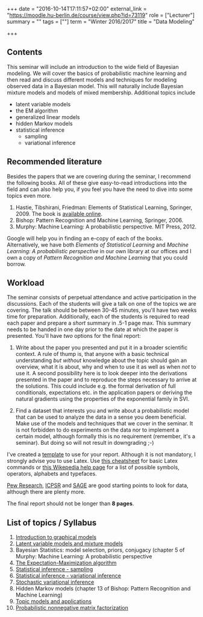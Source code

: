 +++
date = "2016-10-14T17:11:57+02:00"
external_link = "https://moodle.hu-berlin.de/course/view.php?id=73119"
role = ["Lecturer"]
summary = ""
tags = [""]
term = "Winter 2016/2017"
title = "Data Modeling"

+++
## Contents

This seminar will include an introduction to the wide field of Bayesian modeling. We will cover the basics of probabilistic machine learning and then read and discuss different models and techniques for modeling observed data in a Bayesian model. This will naturally include Bayesian mixture models and models of mixed membership. Additional topics include

- latent variable models
- the EM algorithm
- generalized linear models
- hidden Markov models
- statistical inference
  - sampling
  - variational inference

## Recommended literature

Besides the papers that we are covering during the seminar, I recommend the following books. All of these give easy-to-read introductions into the field and can also help you, if you feel you have the need to dive into some topics even more.

1. Hastie, Tibshirani, Friedman: Elements of Statistical Learning, Springer, 2009. The book is [available online](http://www-stat.stanford.edu/~tibs/ElemStatLearn/download.html).
2. Bishop: Pattern Recognition and Machine Learning, Springer, 2006. 
3. Murphy: Machine Learning: A probabilistic perspective. MIT Press, 2012. 

Google will help you in finding an e-copy of each of the books. Alternatively, we have both _Elements of Statistical Learning_ and _Machine Learning: A probabilistic perspective_ in our own library at our offices and I own a copy of _Pattern Recognition and Machine Learning_ that you could borrow.

## Workload
The seminar consists of perpetual attendance and active participation in the discussions. Each of the students will give a talk on one of the topics we are covering. The talk should be between 30-45 minutes, you'll have two weeks time for preparation.
Additionally, each of the students is required to read each paper and prepare a _short_ summary in .5-1 page max. This summary needs to be handed in one day prior to the date at which the paper is presented.
You'll have *two* options for the final report:

1. Write about the paper you presented and put it in a broader scientific context. A rule of thump is, that anyone with a basic technical understanding _but without_ knowledge about the topic should gain an overview, what it is about, why and when to use it as well as when _not_ to use it. A second possibility here is to look deeper into the derivations presented in the paper and to reproduce the steps necessary to arrive at the solutions. This could include e.g. the formal derivation of full conditionals, expectations etc. in the application papers or deriving the natural gradients using the properties of the exponential family in SVI. 

2. Find a dataset that interests you and write about a probabilistic model that can be used to analyze the data in a sense you deem beneficial. Make use of the models and techniques that we cover in the seminar. It is not forbidden to do experiments on the data nor to implement a certain model, although formally this is no requirement (remember, it's a seminar). But doing so will not result in downgrading ;-)

I've created a [template](report_template.zip) to use for your report. Although it is not mandatory, I strongly advise you to use Latex. Use [this cheatsheet](https://wch.github.io/latexsheet/latexsheet-a4.pdf) for basic Latex commands or [this Wikepedia help page](https://en.wikipedia.org/wiki/Help:Displaying_a_formula) for a list of possible symbols, operators, alphabets and typefaces.

[Pew Research](http://www.pewresearch.org/data/download-datasets/), [ICPSR](https://www.icpsr.umich.edu/index.html) and [SAGE](http://methods.sagepub.com/datasets) are good starting points to look for data, although there are plenty more.

The final report should not be longer than **8 pages**.


## List of topics / Syllabus
1. [Introduction to graphical models](papers/graphical_models.pdf)
2. [Latent variable models and mixture models](papers/latent_variable_models.pdf)
1. Bayesian Statistics: model selection, priors, conjugacy (chapter 5 of Murphy: Machine Learning: A probabilistic perspective
3. [The Expectation-Maximization algorithm](papers/EM.pdf)
5. [Statistical inference - sampling](papers/sampling.pdf)
6. [Statistical inference - variational inference](papers/vi.pdf)
8. [Stochastic variational inference](papers/svi.pdf)
9. Hidden Markov models (chapter 13 of Bishop: Pattern Recognition and Machine Learning)
4. [Topic models and applications](papers/topicmodels.pdf)
7. [Probabilistic nonnegative matrix factorization](papers/probabilistic_nmf.pdf)
